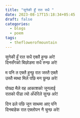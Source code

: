 ```yaml
---
title: "सुनेकी हुँ रात सधै "
date: 2023-08-17T15:18:34+05:45
draft: false
categories:
  - blogs
  - poem
tags:
  - theflowerofmountain
---
```

 
सुनेकी हुँ रात सधै एक्लै हुन्छ अरे!  
दिनसँगको बिछोडमा सधै रुन्छ अरे!

<!--more-->

म पनि त एक्लै हुन्छु रात जस्तै एक्लै  
उस्तै ब्यथा मिले पछि मन छुन्छ अरे!

पोख्दा मैले वह आकाशको जूनलाई  
रातको पीडा त्यो अँधेरिले सुन्छ अरे!

दिन ढले पछि जून साथमा आए पनि  
दिनबाहेक रात एक्लोपन नै चुन्छ अरे!
